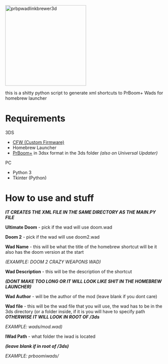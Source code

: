 <img height="256" alt="prbpwadlinkbrewer3d" src="https://github.com/user-attachments/assets/7da66f15-ab89-4c84-9e3f-5c93cce1c3e0" />

this is a shitty python script to generate xml shortcuts to PrBoom+ Wads for homebrew launcher

# Requirements
3DS
- [CFW (Custom Firmware)](https://3ds.hacks.guide/)
- Homebrew Launcher 
- [PrBoom+](https://gbatemp.net/threads/release-prboom-3ds-port-gpu-accelerated.636076/) in 3dsx format in the 3ds folder _(also on Universal Updater)_

PC
- Python 3
- Tkinter (Python)

# How to use and stuff

**_IT CREATES THE XML FILE IN THE SAME DIRECTORY AS THE MAIN.PY FILE_**

**Ultimate Doom** - pick if the wad will use doom.wad

**Doom 2** - pick if the wad will use doom2.wad

**Wad Name** - this will be what the title of the homebrew shortcut will be
it also has the doom version at the start

_(EXAMPLE: DOOM 2 CRAZY WEAPONS WAD)_

**Wad Description** - this will be the description of the shortcut

**_(DONT MAKE TOO LONG OR IT WILL LOOK LIKE SHIT IN THE HOMEBREW LAUNCHER)_**

**Wad Author** - will be the author of the mod (leave blank if you dont care)

**Wad file** - this will be the wad file that you will use, the wad has to be in the 3ds directory (or a folder inside, if it is you will have to specify path **_OTHERWISE IT WILL LOOK IN ROOT OF /3ds_**

_EXAMPLE: wads/mod.wad)_

**IWad Path** - what folder the iwad is located

**_(leave blank if in root of /3ds)_**

*EXAMPLE: prboomiwads/*
